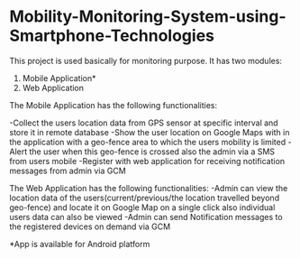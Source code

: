Mobility-Monitoring-System-using-Smartphone-Technologies
========================================================

This project is used basically for monitoring purpose. It has two modules:  
1) Mobile Application* 
2) Web Application  

The Mobile Application has the following functionalities: 

-Collect the users location data from GPS sensor at specific interval and store it in remote database 
-Show the user location on Google Maps with in the application with a geo-fence area to which the users mobility is limited 
-Alert the user when this geo-fence is crossed also the admin via a SMS from users mobile 
-Register with web application for receiving notification messages from admin via GCM  

The Web Application has the following functionalities: 
-Admin can view the location data of the users(current/previous/the location travelled beyond geo-fence) and locate it on Google Map on a single click also individual users data can also be viewed
-Admin can send Notification messages to the registered devices on demand via GCM

*App is available for Android platform
